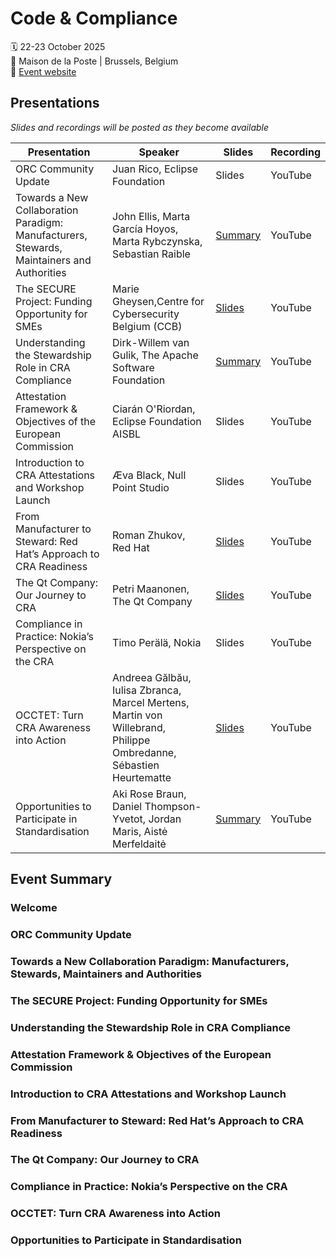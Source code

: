 # Code & Compliance

🗓️ 22-23 October 2025<br>
📍 Maison de la Poste | Brussels, Belgium <br>
🔗 [Event website](https://www.eclipse-foundation.events/event/Code-and-compliance-Community-Day-2025/summary)

## Presentations

_Slides and recordings will be posted as they become available_

| Presentation                                                                   | Speaker                                     | Slides | Recording |
| ------------------------------------------------------------------------------ | ------------------------------------------- | ------ | --------- |
| ORC Community Update                                                           | Juan Rico, Eclipse Foundation               | Slides | YouTube   |
| Towards a New Collaboration Paradigm: Manufacturers, Stewards, Maintainers and Authorities | John Ellis, Marta García Hoyos, Marta Rybczynska, Sebastian Raible | [Summary](#towards-a-new-collaboration-paradigm-manufacturers-stewards-maintainers-and-authorities) | YouTube   |
| The SECURE Project: Funding Opportunity for SMEs                               | Marie Gheysen,Centre for Cybersecurity Belgium (CCB)| [Slides](PresentationSECURE_CodeComplianceEvent.pdf) | YouTube   |
| Understanding the Stewardship Role in CRA Compliance                           | Dirk-Willem van Gulik, The Apache Software Foundation | [Summary](#understanding-the-stewardship-role-in-cra-compliance) | YouTube   |
| Attestation Framework & Objectives of the European Commission                  | Ciarán O'Riordan, Eclipse Foundation AISBL  | Slides | YouTube   |
| Introduction to CRA Attestations and Workshop Launch                           | Æva Black, Null Point Studio                | Slides | YouTube   |
| From Manufacturer to Steward: Red Hat’s Approach to CRA Readiness              | Roman Zhukov, Red Hat                       | [Slides](Red_Hat-Roman_Zhukov.pdf) | YouTube   |
| The Qt Company: Our Journey to CRA                                             | Petri Maanonen, The Qt Company              | [Slides](c&c-our-journey-to-cra-qt-petri-maanonen.pdf) | YouTube   |
| Compliance in Practice: Nokia’s Perspective on the CRA                         | Timo Perälä, Nokia                          | Slides | YouTube   |
| OCCTET: Turn CRA Awareness into Action                                         | Andreea Gălbău, Iulisa Zbranca, Marcel Mertens, Martin von Willebrand, Philippe Ombredanne, Sébastien Heurtematte| [Slides](c&c-occtet-occtetconsortium)  | YouTube   |
| Opportunities to Participate in Standardisation                                | Aki Rose Braun, Daniel Thompson-Yvetot, Jordan Maris, Aistė Merfeldaitė | [Summary](#opportunities-to-participate-in-standardisation) | YouTube |


## Event Summary
### Welcome

### ORC Community Update




### Towards a New Collaboration Paradigm: Manufacturers, Stewards, Maintainers and Authorities



### The SECURE Project: Funding Opportunity for SMEs 


### Understanding the Stewardship Role in CRA Compliance 


### Attestation Framework & Objectives of the European Commission

### Introduction to CRA Attestations and Workshop Launch  

### From Manufacturer to Steward: Red Hat’s Approach to CRA Readiness

### The Qt Company: Our Journey to CRA 

### Compliance in Practice: Nokia’s Perspective on the CRA

### OCCTET: Turn CRA Awareness into Action

### Opportunities to Participate in Standardisation  
